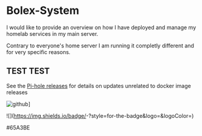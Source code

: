 # Bolex-System
I would like to provide an overview on how I have deployed and manage my homelab services in my main server.

Contrary to everyone's home server I am running it completly different and for very specific reasons.


## TEST TEST

See the [Pi-hole releases](https://github.com/pi-hole/pi-hole/releases) for details on updates unrelated to docker image releases



![github](https://img.shields.io/badge/GitHub-000000?style=for-the-badge&logo=GitHub&logoColor=white)]


![<Badge Name>](https://img.shields.io/badge/<Badge Text>-<Background Color>?style=for-the-badge&logo=<Icon Name>&logoColor=<Logo Color>)



#65A3BE
